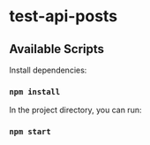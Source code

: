 # test-api-posts

## Available Scripts

Install dependencies:

### `npm install`

In the project directory, you can run:

### `npm start`
